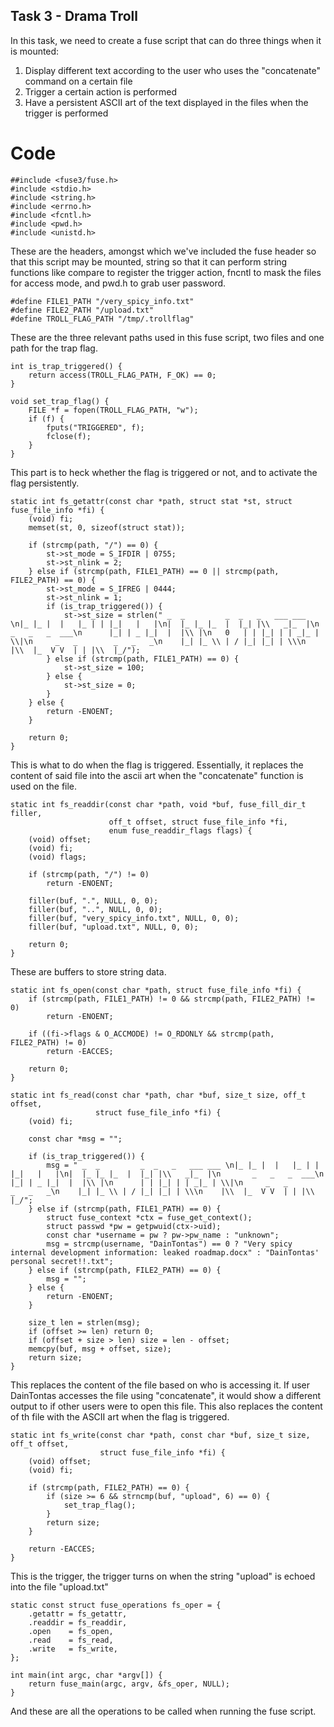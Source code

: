 ## Task 3 - Drama Troll

In this task, we need to create a fuse script that can do three things when it is mounted:
1. Display different text according to the user who uses the "concatenate" command on a certain file
2. Trigger a certain action is performed
3. Have a persistent ASCII art of the text displayed in the files when the trigger is performed

# Code
```
##include <fuse3/fuse.h>
#include <stdio.h>
#include <string.h>
#include <errno.h>
#include <fcntl.h>
#include <pwd.h>
#include <unistd.h>
```
These are the headers, amongst which we've included the fuse header so that this script may be mounted, string so that it can perform string functions like compare to register the trigger action, fncntl to mask the files for access mode, and pwd.h to grab user password.
```
#define FILE1_PATH "/very_spicy_info.txt"
#define FILE2_PATH "/upload.txt"
#define TROLL_FLAG_PATH "/tmp/.trollflag"
```
These are the three relevant paths used in this fuse script, two files and one path for the trap flag. 
```
int is_trap_triggered() {
    return access(TROLL_FLAG_PATH, F_OK) == 0;
}

void set_trap_flag() {
    FILE *f = fopen(TROLL_FLAG_PATH, "w");
    if (f) {
        fputs("TRIGGERED", f);
        fclose(f);
    }
}
```
This part is to heck whether the flag is triggered or not, and to activate the flag persistently.
```
static int fs_getattr(const char *path, struct stat *st, struct fuse_file_info *fi) {
    (void) fi;
    memset(st, 0, sizeof(struct stat));

    if (strcmp(path, "/") == 0) {
        st->st_mode = S_IFDIR | 0755;
        st->st_nlink = 2;
    } else if (strcmp(path, FILE1_PATH) == 0 || strcmp(path, FILE2_PATH) == 0) {
        st->st_mode = S_IFREG | 0444;
        st->st_nlink = 1;
        if (is_trap_triggered()) {
            st->st_size = strlen(" _  _         _  _   _   ___ ___ \n|_ |_ |  |   |_ | | |_|   |   |\n|  |_ |_ |_  |  |_| |\\   _|_  |\n       _   _   _  ___\n      |_| | _ |_|  |  |\\ |\n   0   | | |_| | | _|_ | \\|\n     _   _        _   _   _\n    |_| |_ \\ | / |_| |_| | \\\n    |\\  |_  V V  | | |\\  |_/");
        } else if (strcmp(path, FILE1_PATH) == 0) {
            st->st_size = 100;
        } else {
            st->st_size = 0;
        }
    } else {
        return -ENOENT;
    }

    return 0;
}
```
This is what to do when the flag is triggered. Essentially, it replaces the content of said file into the ascii art when the "concatenate" function is used on the file.
```
static int fs_readdir(const char *path, void *buf, fuse_fill_dir_t filler,
                      off_t offset, struct fuse_file_info *fi,
                      enum fuse_readdir_flags flags) {
    (void) offset;
    (void) fi;
    (void) flags;

    if (strcmp(path, "/") != 0)
        return -ENOENT;

    filler(buf, ".", NULL, 0, 0);
    filler(buf, "..", NULL, 0, 0);
    filler(buf, "very_spicy_info.txt", NULL, 0, 0);
    filler(buf, "upload.txt", NULL, 0, 0);

    return 0;
}
```
These are buffers to store string data.
```
static int fs_open(const char *path, struct fuse_file_info *fi) {
    if (strcmp(path, FILE1_PATH) != 0 && strcmp(path, FILE2_PATH) != 0)
        return -ENOENT;

    if ((fi->flags & O_ACCMODE) != O_RDONLY && strcmp(path, FILE2_PATH) != 0)
        return -EACCES;

    return 0;
}

static int fs_read(const char *path, char *buf, size_t size, off_t offset,
                   struct fuse_file_info *fi) {
    (void) fi;

    const char *msg = "";

    if (is_trap_triggered()) {
        msg = " _  _         _  _   _   ___ ___ \n|_ |_ |  |   |_ | | |_|   |   |\n|  |_ |_ |_  |  |_| |\\   _|_  |\n       _   _   _  ___\n      |_| | _ |_|  |  |\\ |\n      | | |_| | | _|_ | \\|\n     _   _        _   _   _\n    |_| |_ \\ | / |_| |_| | \\\n    |\\  |_  V V  | | |\\  |_/";
    } else if (strcmp(path, FILE1_PATH) == 0) {
        struct fuse_context *ctx = fuse_get_context();
        struct passwd *pw = getpwuid(ctx->uid);
        const char *username = pw ? pw->pw_name : "unknown";
        msg = strcmp(username, "DainTontas") == 0 ? "Very spicy internal development information: leaked roadmap.docx" : "DainTontas' personal secret!!.txt";
    } else if (strcmp(path, FILE2_PATH) == 0) {
        msg = "";
    } else {
        return -ENOENT;
    }

    size_t len = strlen(msg);
    if (offset >= len) return 0;
    if (offset + size > len) size = len - offset;
    memcpy(buf, msg + offset, size);
    return size;
}
```
This replaces the content of the file based on who is accessing it. If user DainTontas accesses the file using "concatenate", it would show a different output to if other users were to open this file. This also replaces the content of th file with the ASCII art when the flag is triggered.
```
static int fs_write(const char *path, const char *buf, size_t size, off_t offset,
                    struct fuse_file_info *fi) {
    (void) offset;
    (void) fi;

    if (strcmp(path, FILE2_PATH) == 0) {
        if (size >= 6 && strncmp(buf, "upload", 6) == 0) {
            set_trap_flag();
        }
        return size;
    }

    return -EACCES;
}
```
This is the trigger, the trigger turns on when the string "upload" is echoed into the file "upload.txt"
```
static const struct fuse_operations fs_oper = {
    .getattr = fs_getattr,
    .readdir = fs_readdir,
    .open    = fs_open,
    .read    = fs_read,
    .write   = fs_write,
};

int main(int argc, char *argv[]) {
    return fuse_main(argc, argv, &fs_oper, NULL);
}
```
And these are all the operations to be called when running the fuse script.
